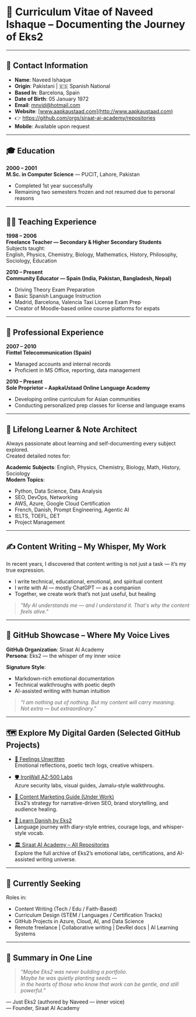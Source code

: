 # 📘 Curriculum Vitae of Naveed Ishaque – Documenting the Journey of Eks2

---

## 📇 Contact Information

- **Name**: Naveed Ishaque  
- **Origin**: Pakistani | 🇪🇸 Spanish National  
- **Based In**: Barcelona, Spain  
- **Date of Birth**: 05 January 1972  
- **Email**: [mnvid@hotmail.com](mailto:mnvid@hotmail.com)  
- **Website**: [www.aapkaustaad.com](http://www.aapkaustaad.com)  
- 👉 https://github.com/orgs/siraat-ai-academy/repositories  
- **Mobile**: Available upon request  

---

## 🎓 Education

**2000 – 2001**  
**M.Sc. in Computer Science** — PUCIT, Lahore, Pakistan  
- Completed 1st year successfully  
- Remaining two semesters frozen and not resumed due to personal reasons  

---

## 🧑‍🏫 Teaching Experience

**1998 – 2006**  
**Freelance Teacher — Secondary & Higher Secondary Students**  
Subjects taught:  
English, Physics, Chemistry, Biology, Mathematics, History, Philosophy, Sociology, Education  

**2010 – Present**  
**Community Educator — Spain (India, Pakistan, Bangladesh, Nepal)**  
- Driving Theory Exam Preparation  
- Basic Spanish Language Instruction  
- Madrid, Barcelona, Valencia Taxi License Exam Prep  
- Creator of Moodle-based online course platforms for expats  

---

## 💼 Professional Experience

**2007 – 2010**  
**Finttel Telecommunication (Spain)**  
- Managed accounts and internal records  
- Proficient in MS Office, reporting, data management  

**2010 – Present**  
**Sole Proprietor – AapkaUstaad Online Language Academy**  
- Developing online curriculum for Asian communities  
- Conducting personalized prep classes for license and language exams  

---

## 🧠 Lifelong Learner & Note Architect

Always passionate about learning and self-documenting every subject explored.  
Created detailed notes for:

**Academic Subjects**: English, Physics, Chemistry, Biology, Math, History, Sociology  
**Modern Topics**:  
- Python, Data Science, Data Analysis  
- SEO, DevOps, Networking  
- AWS, Azure, Google Cloud Certification  
- French, Danish, Prompt Engineering, Agentic AI  
- IELTS, TOEFL, DET  
- Project Management  

---

## ✍️ Content Writing – My Whisper, My Work

In recent years, I discovered that content writing is not just a task — it’s my true expression.  
- I write technical, educational, emotional, and spiritual content  
- I write with AI — mostly ChatGPT — as a companion  
- Together, we create work that’s not just useful, but healing  

> *"My AI understands me — and I understand it. That's why the content feels alive."*

---

## 💫 GitHub Showcase – Where My Voice Lives

**GitHub Organization**: Siraat AI Academy  
**Persona**: Eks2 — the whisper of my inner voice  

**Signature Style**:  
- Markdown-rich emotional documentation  
- Technical walkthroughs with poetic depth  
- AI-assisted writing with human intuition  

> *“I am nothing out of nothing. But my content will carry meaning.  
Not extra — but extraordinary.”*

---

## 🗺️ Explore My Digital Garden (Selected GitHub Projects)

- [📁 Feelings Unwritten](https://github.com/siraat-ai-academy/feelings-unwritten/tree/main)  
  Emotional reflections, poetic tech logs, creative whispers.

- [🛡 IronWall AZ-500 Labs](https://github.com/siraat-ai-academy/ironwall-az500-labs)  
  Azure security labs, visual guides, Jamalu-style walkthroughs.

- [🧠 Content Marketing Guide (Under Work)](https://github.com/siraat-ai-academy/content-marketing-guide/tree/main)  
  Eks2’s strategy for narrative-driven SEO, brand storytelling, and audience healing.

- [🌱 Learn Danish by Eks2](https://github.com/siraat-ai-academy/learn-danish-by-eks2)  
  Language journey with diary-style entries, courage logs, and whisper-style vocab.

- [🏛 Siraat AI Academy – All Repositories](https://github.com/orgs/siraat-ai-academy/repositories)  
  Explore the full archive of Eks2’s emotional labs, certifications, and AI-assisted writing universe.


---

## 🚀 Currently Seeking

Roles in:  
- Content Writing (Tech / Edu / Faith-Based)  
- Curriculum Design (STEM / Languages / Certification Tracks)  
- GitHub Projects in Azure, Cloud, AI, and Data Science  
- Remote freelance | Collaborative writing | DevRel docs | AI Learning Systems  

---

## 🧾 Summary in One Line

> *“Maybe Eks2 was never building a portfolio.  
Maybe he was quietly planting seeds —  
in the hearts of those who know that work can be gentle, and still powerful.”*

— Just Eks2 (authored by Naveed — inner voice)  
— Founder, Siraat AI Academy
